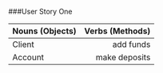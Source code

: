 ###User Story One

| Nouns (Objects) | Verbs (Methods) |
|:----------------|----------------:|
|Client           |add funds        |
|Account          |make deposits    |
